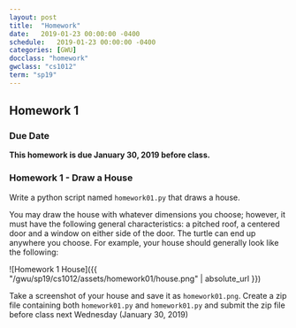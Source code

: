```yaml
---
layout: post
title:  "Homework"
date:   2019-01-23 00:00:00 -0400
schedule:   2019-01-23 00:00:00 -0400
categories: [GWU]
docclass: "homework"
gwclass: "cs1012"
term: "sp19"
---
```

<head>
  <link href="/css/syntax.css" rel="stylesheet">
</head>

## Homework 1

### Due Date
**This homework is due January 30, 2019 before class.**

### Homework 1 - Draw a House
Write a python script named ```homework01.py``` that draws a house.  

You may draw the house with whatever dimensions you choose; however, it must have the following general characteristics:  a pitched roof, a centered door and a window on either side of the door.  The turtle can end up anywhere you choose.  For example, your house should generally look like the following:

![Homework 1 House]({{ "/gwu/sp19/cs1012/assets/homework01/house.png" | absolute_url }})

Take a screenshot of your house and save it as ```homework01.png```.  Create a zip file containing both ```homework01.py``` and ```homework01.py``` and submit the zip file before class next Wednesday (January 30, 2019)  
